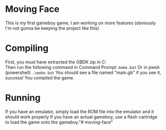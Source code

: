 # Moving Face
This is my first gameboy game, I am working on more features (obviously I'm not gonna be keeping the project like this)
# Compiling
First, you must have extracted the GBDK zip in C:\
Then run the following command in Command Prompt: `make.bat` Or in pwsh (powershell) `.\make.bat`
You should see a file named "main.gb" if you see it, success! You compiled the game.
# Running
If you have an emulator, simply load the ROM file into the emulator and it should work properly
If you have an actual gameboy, use a flash cartridge to load the game onto the gameboy."# moving-face" 
